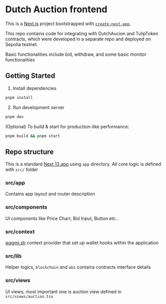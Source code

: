 # Dutch Auction frontend

This is a [Next.js](https://nextjs.org/) project bootstrapped with [`create-next-app`](https://github.com/vercel/next.js/tree/canary/packages/create-next-app).

This repo contains code for integrating with DutchAucion and TulipToken contracts, which were 
developed in a separate repo and deployed on Sepolia testnet.

Basic functionalities include bid, withdraw, and some basic monitor functionalities

## Getting Started

1. Install dependencies

```bash
pnpm install
```

2. Run development server

```bash
pnpm dev
```

(Optional) To build & start for production-like performance:

```bash
pnpm build && pnpm start
```


## Repo structure

This is a standard [Next 13 app](https://nextjs.org/docs) using `app` directory.
All core logic is defined with `src/` folder

### src/app

Contains app layout and router description

### src/components

UI components like Price Chart, Bid Input, Button etc..

### src/context

[wagmi.sh](https://wagmi.sh) context provider that set up wallet hooks within the application

### src/lib

Helper logics, `blockchain` and `abi` contains contracts interface details

### src/views

UI views, most important one is auction view defined in `src/views/auction.tsx`


